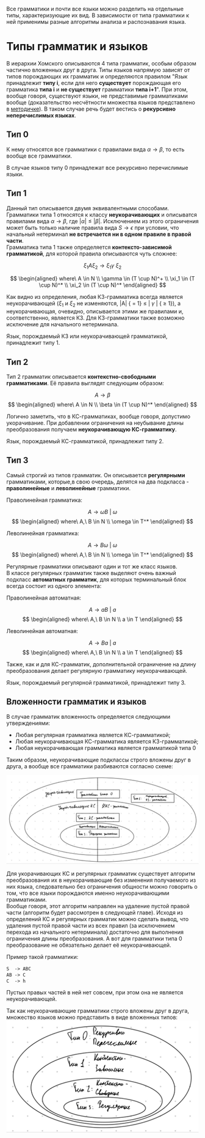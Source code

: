 Все грамматики и почти все языки можно разделить на отдельные типы, характеризующие их вид. В зависимости от типа грамматики к ней применимы разные алгоритмы анализа и распознавания языка. 

# Типы грамматик  и языков

В иерархии Хомского описываются 4 типа грамматик, особым образом частично вложенных друг в друга. Типы языков напрямую зависят от типов порождающих их грамматик и определяются правилом "Язык принадлежит **типу i**, если для него **существует** порождающая его грамматика **типа i** и **не существует** грамматики **типа i+1**". При этом, вообще говоря, существуют языки, не представимые грамматиками вообще (доказательство несчётности множества языков представлено в [методичке](https://docs.yandex.ru/docs/view?tm=1729342701&tld=ru&lang=ru&name=3-formalnye_grammatiki_i_jazyki-vmik_mgu-2009.pdf&text=%D0%B2%D0%BE%D0%BB%D0%BA%D0%BE%D0%B2%D0%B0%20%D0%B2%D0%BC%D0%BA%20%D1%84%D0%BE%D1%80%D0%BC%D0%B0%D0%BB%D1%8C%D0%BD%D1%8B%D0%B5%20%D0%B3%D1%80%D0%B0%D0%BC%D0%BC%D0%B0%D1%82%D0%B8%D0%BA%D0%B8&url=https%3A%2F%2Fvmk.ucoz.net%2FFiles%2Fit%2FInformatics%2F3-formalnye_grammatiki_i_jazyki-vmik_mgu-2009.pdf&lr=21735&mime=pdf&l10n=ru&sign=a6213ca3cb10849b89bf96e0572e1a70&keyno=0&nosw=1&serpParams=tm%3D1729342701%26tld%3Dru%26lang%3Dru%26name%3D3-formalnye_grammatiki_i_jazyki-vmik_mgu-2009.pdf%26text%3D%25D0%25B2%25D0%25BE%25D0%25BB%25D0%25BA%25D0%25BE%25D0%25B2%25D0%25B0%2B%25D0%25B2%25D0%25BC%25D0%25BA%2B%25D1%2584%25D0%25BE%25D1%2580%25D0%25BC%25D0%25B0%25D0%25BB%25D1%258C%25D0%25BD%25D1%258B%25D0%25B5%2B%25D0%25B3%25D1%2580%25D0%25B0%25D0%25BC%25D0%25BC%25D0%25B0%25D1%2582%25D0%25B8%25D0%25BA%25D0%25B8%26url%3Dhttps%253A%2F%2Fvmk.ucoz.net%2FFiles%2Fit%2FInformatics%2F3-formalnye_grammatiki_i_jazyki-vmik_mgu-2009.pdf%26lr%3D21735%26mime%3Dpdf%26l10n%3Dru%26sign%3Da6213ca3cb10849b89bf96e0572e1a70%26keyno%3D0%26nosw%3D1&clckid=29be6379)). В таком случае речь будет вестись о **рекурсивно неперечислимых языках**.

## Тип 0

К нему относятся все грамматики с правилами вида $\alpha \rightarrow \beta$, то есть вообще все грамматики.

В случае языков типу 0 принадлежат все рекурсивно перечислимые языки.

## Тип 1

Данный тип описывается двумя эквивалентными способами. \
Грамматики типа 1 относятся к классу **неукорачивающих** и описыватся правилами вида $\alpha \rightarrow \beta$, где $|\alpha| \leq |\beta|$. Исключением из этого ограничения может быть только наличие правила вида $S \rightarrow \epsilon$ при условии, что начальный нетерминал **не встречается ни в одном правиле в правой части**. \
Грамматика типа 1 также определяется **контексто-зависимой грамматикой**, для которой правила описываются чуть сложнее:

$$ \xi_1 A \xi_2 \rightarrow \xi_1 \gamma\ \xi_2 $$

$$
\begin{aligned}
	where\ A \in N \\
	\gamma \in (T \cup N)^+ \\
	\xi_1 \in (T \cup N)^* \\
	\xi_2 \in (T \cup N)^*
\end{aligned}
$$

Как видно из определения, любая КЗ-грамматика всегда является неукорачивающей ($\xi_1$ и $\xi_2$ не изменяются, |A| { = 1} $\leq$ | $\gamma$ | { $\geq$ 1}), а неукорачивающая, очевидно, описывается этими же правилами и, соответственно, является КЗ. Для КЗ-грамматики также возможно исключение для начального нетерминала.

Язык, порождаемый КЗ или неукорачивающей грамматикой, принадлежит типу 1. 
## Тип 2

Тип 2 грамматик описывается **контекстно-свободными грамматиками**. Её правила выглядят следующим образом:

$$A \rightarrow \beta$$
$$
\begin{aligned}
where\ A \in N \\
\beta \in (T \cup N)^*
\end{aligned}
$$

Логично заметить, что в КС-грамматиках, вообще говоря, допустимо укорачивание. При добавлении ограничения на неубывание длины преобразования получаем **неукорачивающую КС-грамматику**.

Язык, порождаемый КС-грамматикой, принадлежит типу 2. 
## Тип 3

Самый строгий из типов грамматик. Он описывается **регулярными** грамматиками, которые,в свою очередь, делятся на два подкласса - **праволинейные** и **леволинейные** грамматики.

Праволинейная грамматика:

$$A \rightarrow \omega B\ |\ \omega$$
$$
\begin{aligned}
where\ A,\ B \in N \\
\omega \in T^*
\end{aligned}
$$


Леволинейная грамматика:

$$A \rightarrow B \omega\ |\ \omega$$
$$
\begin{aligned}
where\ A,\ B \in N \\
\omega \in T^*
\end{aligned}
$$

Регулярные грамматики описывают один и тот же класс языков. \
В классе регулярных грамматик также выделяют очень важный подкласс **автоматных грамматик**, для которых терминальный блок всегда состоит из одного элемента:

Праволинейная автоматная:

$$A \rightarrow a B\ |\ a$$
$$
\begin{aligned}
where\ A,\ B \in N \\
a \in T
\end{aligned}
$$


Леволинейная автоматная:

$$A \rightarrow  Ba\ |\ a$$
$$
\begin{aligned}
where\ A,\ B \in N \\
a \in T
\end{aligned}
$$


Также, как и для КС-грамматик, дополнительной ограничение на длину преобразования делает регулярную грамматику неукорачивающей.

Язык, порождаемый регулярной грамматикой, принадлежит типу 3. 

## Вложенности грамматик и языков

В случае грамматик вложенность определяется следующими утверждениями:
+ Любая регулярная грамматика является КС-грамматикой;
+ Любая неукорачивающая КС-грамматика является КЗ-грамматикой;
+ Любая неукорачивающая грамматика является грамматикой типа 0

Таким образом, неукорачивающие подклассы строго вложены друг в друга, а вообще все грамматики разбиваются согласно схеме:

![](Attached_materials/Formal_grammatics.png)

Для укорачивающих КС и регулярных грамматик существует алгоритм преобразования их в неукорачивающие без изменения получаемого из них языка, следовательно без ограничения общности можно говорить о том, что все языки порождаются именно неукорачивающими грамматиками. \
Вообще говоря, этот алгоритм направлен на удаление пустой правой части (алгоритм будет рассмотрен в следующей главе).  Исходя из определений КС и регулярных грамматик можно сделать вывод, что удаления пустой правой части из всех правил (за исключением перехода из начального нетерминала) достаточно для выполнения ограничения длины преобразования. А вот для грамматики типа 0 преобразование не обязательно делает её неукорачивающей.

Пример такой грамматики:
```shell
S  -> ABC
AB -> C
C  -> h
```
Пустых правых частей в ней нет совсем, при этом она не является неукорачивающей.

Так как неукорачивающие грамматики строго вложены друг в друга, множество языков можно представить в виде вложенных типов:
![](Attached_materials/Formal_languages.png)
